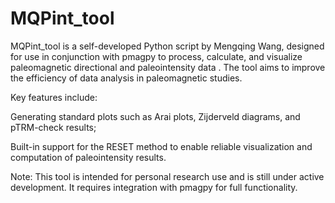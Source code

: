 # MQPint_tool

MQPint_tool is a self-developed Python script by Mengqing Wang, designed for use in conjunction with pmagpy to process, calculate, and visualize paleomagnetic directional and paleointensity data . The tool aims to improve the efficiency of data analysis in paleomagnetic studies.

Key features include:

Generating standard plots such as Arai plots, Zijderveld diagrams, and pTRM-check results;

Built-in support for the RESET  method to enable reliable visualization and computation of paleointensity results.

Note: This tool is intended for personal research use and is still under active development. It requires integration with pmagpy for full functionality.
